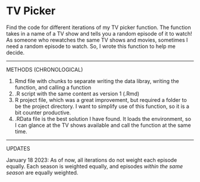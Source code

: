# TV Picker
Find the code for different iterations of my TV picker function. The function takes in a name of a TV show and tells you a random episode of it to watch! As someone who rewatches the same TV shows and movies, sometimes I need a random episode to watch. So, I wrote this function to help me decide. 

***
METHODS (CHRONOLOGICAL)

1. Rmd file with chunks to separate writing the data libray, writing the function, and calling a function
2. .R script with the same content as version 1 (.Rmd)
3. R project file, which was a great improvement, but required a folder to be the project directory. I want to simplify use of this function, so it is a bit counter productive.
4. .RData file is the best solution I have found. It loads the environment, so I can glance at the TV shows available and call the function at the same time.


***
UPDATES

January 18 2023: As of now, all iterations do not weight each episode equally. Each season is weighted equally, and episodes *within the same season* are equally weighted.
